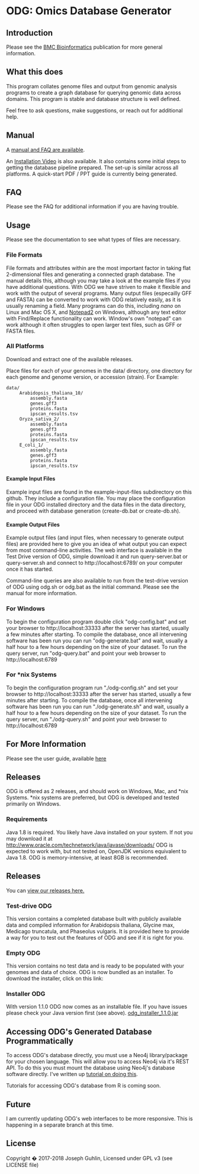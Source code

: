 # ODG: Omics Database Generator

## Introduction

Please see the [BMC Bioinformatics](https://bmcbioinformatics.biomedcentral.com/articles/10.1186/s12859-017-1777-7) publication for more general information.

## What this does

This program collates genome files and output from genomic analysis programs to create a graph database for querying genomic data across domains. This program is stable and database structure is well defined.

Feel free to ask questions, make suggestions, or reach out for additional help.

## Manual

A [manual and FAQ are available](https://github.com/jguhlin/ODG/tree/master/doc).

An [Installation Video](https://youtu.be/X7RL-pZ4ZTA) is also available. It also contains some initial steps to getting the database pipeline prepared. The set-up is similar across all platforms. A quick-start PDF / PPT guide is currently being generated.

## FAQ

Please see the FAQ for additional information if you are having trouble.

## Usage

Please see the documentation to see what types of files are necessary.

### File Formats
File formats and attributes within are the most important factor in taking flat 2-dimensional files and generating a connected graph database. The manual details this, although you may take a look at the example files if you have additional questions. With ODG we have striven to make it flexible and work with the output of several programs. Many output files (especailly GFF and FASTA) can be converted to work with ODG relatively easily, as it is usually renaming a field. Many programs can do this, including *nano* on Linux and Mac OS X, and [Notepad2](http://www.flos-freeware.ch/notepad2.html) on Windows, although any text editor with Find/Replace functionality can work. Window's own "notepad" can work although it often struggles to open larger text files, such as GFF or FASTA files. 

### All Platforms
Download and extract one of the available releases.

Place files for each of your genomes in the data/ directory, one directory for each genome and genome version, or accession (strain). For Example:

    data/
         Arabidopsis_thaliana_10/
             assembly.fasta
             genes.gff3
             proteins.fasta
             ipscan_results.tsv
         Oryza_sativa_2/
             assembly.fasta
             genes.gff3
             proteins.fasta
             ipscan_results.tsv
         E_coli_1/
             assembly.fasta
             genes.gff3
             proteins.fasta
             ipscan_results.tsv

#### Example Input Files
Example input files are found in the example-input-files subdirectory on this github. They include a configuration file. You may place the configuration file in your ODG installed directory and the data files in the data directory, and proceed with database generation (create-db.bat or create-db.sh).

#### Example Output Files
Example output files (and input files, when necessary to generate output files) are provided here to give you an idea of what output you can expect from most command-line activities. The web interface is available in the Test Drive version of ODG, simple download it and run query-server.bat or query-server.sh and connect to http://localhost:6789/ on your computer once it has started.

Command-line queries are also available to run from the test-drive version of ODG using odg.sh or odg.bat as the initial command. Please see the manual for more information.

### For Windows
To begin the configuration program double click "odg-config.bat" and set your browser to http://localhost:33333 after the server has started, usually a few minutes after starting.
To compile the database, once all intervening software has been run you can run "odg-generate.bat" and wait, usually a half hour to a few hours depending on the size of your dataset.
To run the query server, run "odg-query.bat" and point your web browser to http://localhost:6789

### For *nix Systems
To begin the configuration program run "./odg-config.sh" and set your browser to http://localhost:33333 after the server has started, usually a few minutes after starting.
To compile the database, once all intervening software has been run you can run "./odg-generate.sh" and wait, usually a half hour to a few hours depending on the size of your dataset.
To run the query server, run "./odg-query.sh" and point your web browser to http://localhost:6789

## For More Information
Please see the user guide, available [here](https://github.com/jguhlin/ODG/blob/master/doc/ODG%20User%20Guide.pdf)

## Releases

ODG is offered as 2 releases, and should work on Windows, Mac, and *nix Systems. *nix systems are preferred, but ODG is developed and tested primarily on Windows. 

### Requirements

Java 1.8 is required. You likely have Java installed on your system. If not you may download it at http://www.oracle.com/technetwork/java/javase/downloads/ 
ODG is expected to work with, but not tested on, OpenJDK versions equivalent to Java 1.8. ODG is memory-intensive, at least 8GB is recommended.

## Releases

You can [view our releases here.](https://github.com/jguhlin/ODG/releases/tag/1.1.0)

### Test-drive ODG
This version contains a completed database built with publicly available data and compiled information for Arabidopsis thaliana, Glycine max, Medicago truncatula, and Phaseolus vulgaris. It is provided here to provide a way for you to test out the features of ODG and see if it is right for you.   

### Empty ODG
This version contains no test data and is ready to be populated with your genomes and data of choice. ODG is now bundled as an installer. To download the installer, click on this link:

### Installer ODG
With version 1.1.0 ODG now comes as an installable file. If you have issues please check your Java version first (see above).
[odg_installer_1.1.0.jar](https://github.com/jguhlin/ODG/releases/download/1.1.0/odg_installer_1.1.0.jar)

## Accessing ODG's Generated Database Programmatically

To access ODG's database directly, you must use a Neo4j library/package for your chosen language. This will allow you to access Neo4j via it's REST API. To do this you must mount the database using Neo4j's database software directly. I've written up [tutorial on doing this](josephguhlin.com/odg-neo4j-web-console/amp). 

Tutorials for accessing ODG's database from R is coming soon.

## Future

I am currently updating ODG's web interfaces to be more responsive. This is happening in a separate branch at this time.

## License
Copyright � 2017-2018 Joseph Guhlin, Licensed under GPL v3 (see LICENSE file)

